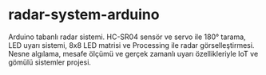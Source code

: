 # radar-system-arduino
Arduino tabanlı radar sistemi. HC-SR04 sensör ve servo ile 180° tarama, LED uyarı sistemi, 8x8 LED matrisi ve Processing ile radar görselleştirmesi. Nesne algılama, mesafe ölçümü ve gerçek zamanlı uyarı özellikleriyle IoT ve gömülü sistemler projesi.
